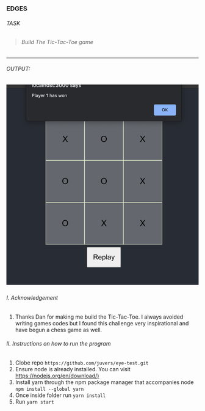 ### EDGES

###### TASK
> ######  Build The Tic-Tac-Toe game
---

###### OUTPUT: 

![Tic-Tac](/src/img/tictac.png/)
---

###### I. Acknowledgement
1. Thanks Dan for making me build the Tic-Tac-Toe. I always avoided writing games codes but I found this challenge very inspirational and have begun a chess game as well. 
  
###### II. Instructions on how to run the program
1. Clobe repo `https://github.com/juvers/eye-test.git` 
2. Ensure node is already installed. You can visit [https://nodejs.org/en/download/)](https://nodejs.org/en/download/)
3. Install yarn through the npm package manager that accompanies node `npm install --global yarn`
4. Once inside folder run `yarn install`
5. Run `yarn start`
